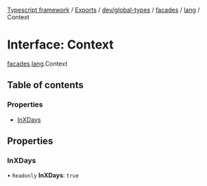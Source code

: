 [Typescript framework](../index.md) / [Exports](../modules.md) / [dev/global-types](../modules/dev_global_types.md) / [facades](../modules/dev_global_types.facades.md) / [lang](../modules/dev_global_types.facades.lang.md) / Context

# Interface: Context

[facades](../modules/dev_global_types.facades.md).[lang](../modules/dev_global_types.facades.lang.md).Context

## Table of contents

### Properties

- [InXDays](dev_global_types.facades.lang.Context.md#inxdays)

## Properties

### InXDays

• `Readonly` **InXDays**: ``true``
